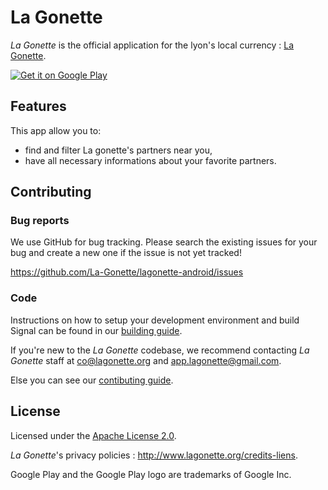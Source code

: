 # La Gonette

_La Gonette_ is the official application for the lyon's local currency : [La Gonette](http://www.lagonette.org).

[![Get it on Google Play](https://raw.githubusercontent.com/wiki/La-Gonette/lagonette-android/play-github.png)](https://play.google.com/store/apps/details?id=org.lagonette.app)

## Features

This app allow you to:

* find and filter La gonette's partners near you,
* have all necessary informations about your favorite partners.

## Contributing

### Bug reports

We use GitHub for bug tracking. Please search the existing issues for your bug and create a new one if the issue is not yet tracked!

https://github.com/La-Gonette/lagonette-android/issues

### Code

Instructions on how to setup your development environment and build Signal can be found in our [building guide](https://github.com/La-Gonette/lagonette-android/wiki/Building).

If you're new to the _La Gonette_ codebase, we recommend contacting _La Gonette_ staff at co@lagonette.org and app.lagonette@gmail.com.

Else you can see our [contibuting guide](https://github.com/La-Gonette/lagonette-android/wiki/Contributing).

## License

Licensed under the [Apache License 2.0](https://github.com/La-Gonette/lagonette-android/blob/master/LICENSE).

_La Gonette_'s privacy policies : http://www.lagonette.org/credits-liens.

Google Play and the Google Play logo are trademarks of Google Inc.
